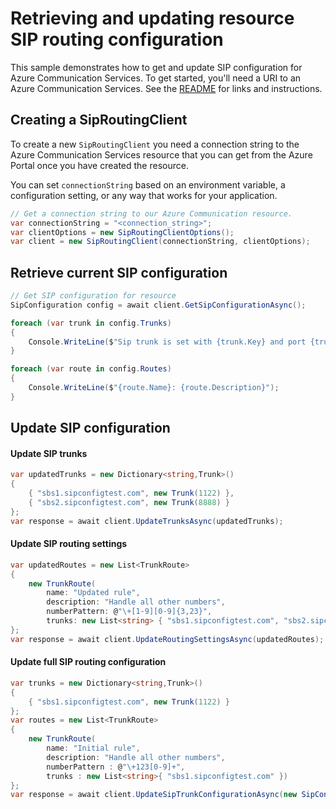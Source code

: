 # Retrieving and updating resource SIP routing configuration

This sample demonstrates how to get and update SIP configuration for Azure Communication Services.
To get started, you'll need a URI to an Azure Communication Services. See the [README](https://docs.microsoft.com/azure/communication-services/quickstarts/create-communication-resource?tabs=windows&pivots=platform-azp) for links and instructions.

## Creating a SipRoutingClient

To create a new `SipRoutingClient` you need a connection string to the Azure Communication Services resource that you can get from the Azure Portal once you have created the resource.

You can set `connectionString` based on an environment variable, a configuration setting, or any way that works for your application.

```csharp Snippet:CreateSipRoutingClient
// Get a connection string to our Azure Communication resource.
var connectionString = "<connection_string>";
var clientOptions = new SipRoutingClientOptions();
var client = new SipRoutingClient(connectionString, clientOptions);
```

## Retrieve current SIP configuration

```csharp Snippet:GetSipConfigurationAsync
// Get SIP configuration for resource
SipConfiguration config = await client.GetSipConfigurationAsync();

foreach (var trunk in config.Trunks)
{
    Console.WriteLine($"Sip trunk is set with {trunk.Key} and port {trunk.Value.SipSignalingPort}");
}

foreach (var route in config.Routes)
{
    Console.WriteLine($"{route.Name}: {route.Description}");
}
```
## Update SIP configuration

#### Update SIP trunks
```csharp Snippet:UpdateTrunksAsync
var updatedTrunks = new Dictionary<string,Trunk>()
{
    { "sbs1.sipconfigtest.com", new Trunk(1122) },
    { "sbs2.sipconfigtest.com", new Trunk(8888) }
};
var response = await client.UpdateTrunksAsync(updatedTrunks);
```

#### Update SIP routing settings

```csharp Snippet:UpdateRoutingSettingsAsync
var updatedRoutes = new List<TrunkRoute>
{
    new TrunkRoute(
        name: "Updated rule",
        description: "Handle all other numbers",
        numberPattern: @"\+[1-9][0-9]{3,23}",
        trunks: new List<string> { "sbs1.sipconfigtest.com", "sbs2.sipconfigtest.com" })
};
var response = await client.UpdateRoutingSettingsAsync(updatedRoutes);
```
#### Update full SIP routing configuration

```csharp Snippet:UpdateSipTrunkConfigurationAsync
var trunks = new Dictionary<string,Trunk>()
{
    { "sbs1.sipconfigtest.com", new Trunk(1122) }
};
var routes = new List<TrunkRoute>
{
    new TrunkRoute(
        name: "Initial rule",
        description: "Handle all other numbers",
        numberPattern : @"\+123[0-9]+",
        trunks : new List<string>{ "sbs1.sipconfigtest.com" })
};
var response = await client.UpdateSipTrunkConfigurationAsync(new SipConfiguration(trunks, routes));
```
